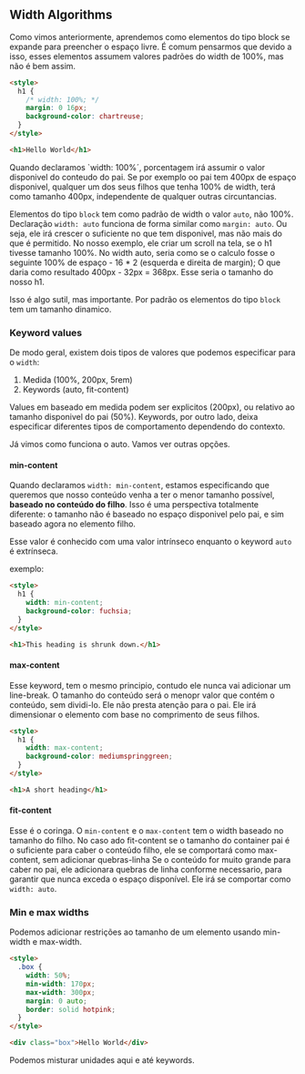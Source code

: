 ## Width Algorithms

Como vimos anteriormente, aprendemos como elementos do tipo block se expande para preencher o espaço livre.
É comum pensarmos que devido a isso, esses elementos assumem valores padrões do width de 100%, mas não é bem assim.

```html
<style>
  h1 {
    /* width: 100%; */
    margin: 0 16px;
    background-color: chartreuse;
  }
</style>

<h1>Hello World</h1>
```

Quando declaramos `width: 100%´, porcentagem irá assumir o valor disponivel do conteudo do pai. Se por exemplo oo pai tem 400px de espaço disponivel, qualquer um dos seus filhos
que tenha 100% de width, terá como tamanho 400px, independente de qualquer outras circuntancias.

Elementos do tipo `block` tem como padrão de width o valor `auto`, não 100%. Declaração `width: auto` funciona de forma similar como `margin: auto`.
Ou seja, ele irá crescer o suficiente no que tem disponivel, mas não mais do que é permitido.
No nosso exemplo, ele criar um scroll na tela, se o h1 tivesse tamanho 100%. No width auto, seria como se o calculo fosse o seguinte 100% de espaço - 16 \* 2 (esquerda e direita de margin); O que daria como resultado 400px - 32px = 368px. Esse seria o tamanho do nosso h1.

Isso é algo sutil, mas importante. Por padrão os elementos do tipo `block` tem um tamanho dinamico.

### Keyword values

De modo geral, existem dois tipos de valores que podemos especificar para o `width`:

1. Medida (100%, 200px, 5rem)
2. Keywords (auto, fit-content)

Values em baseado em medida podem ser explicitos (200px), ou relativo ao tamanho disponivel do pai (50%). Keywords, por outro lado, deixa especificar diferentes tipos de comportamento dependendo do contexto.

Já vimos como funciona o auto. Vamos ver outras opções.

#### min-content

Quando declaramos `width: min-content`, estamos especificando que queremos que nosso conteúdo venha a ter o menor tamanho possível, **baseado no conteúdo do filho**.
Isso é uma perspectiva totalmente diferente: o tamanho não é baseado no espaço disponivel pelo pai, e sim baseado agora no elemento filho.

Esse valor é conhecido com uma valor intrínseco enquanto o keyword `auto` é extrínseca.

exemplo:

```html
<style>
  h1 {
    width: min-content;
    background-color: fuchsia;
  }
</style>

<h1>This heading is shrunk down.</h1>
```

#### max-content

Esse keyword, tem o mesmo principio, contudo ele nunca vai adicionar um line-break. O tamanho do conteúdo será o menopr valor que contém o conteúdo, sem dividi-lo.
Ele não presta atenção para o pai. Ele irá dimensionar o elemento com base no comprimento de seus filhos.

```html
<style>
  h1 {
    width: max-content;
    background-color: mediumspringgreen;
  }
</style>

<h1>A short heading</h1>
```

#### fit-content

Esse é o coringa. O `min-content` e o `max-content` tem o width baseado no tamanho do filho.
No caso ado fit-content se o tamanho do container pai é o suficiente para caber o conteúdo filho, ele se comportará como max-content, sem adicionar quebras-linha
Se o conteúdo for muito grande para caber no pai, ele adicionara quebras de linha conforme necessario, para garantir que nunca exceda o espaço disponível. Ele irá se comportar como `width: auto`.

### Min e max widths

Podemos adicionar restrições ao tamanho de um elemento usando min-width e max-width.

```html
<style>
  .box {
    width: 50%;
    min-width: 170px;
    max-width: 300px;
    margin: 0 auto;
    border: solid hotpink;
  }
</style>

<div class="box">Hello World</div>
```

Podemos misturar unidades aqui e até keywords.
